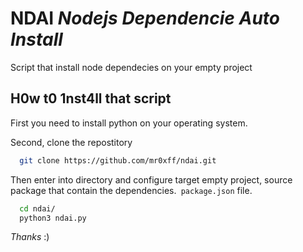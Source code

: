 # NDAI *Nodejs Dependencie Auto Install*
Script that install node dependecies on your empty project 

## H0w t0 1nst4ll that script 
First you need to install python on your operating system.

Second, clone the repostitory 
```bash
  git clone https://github.com/mr0xff/ndai.git
```
Then enter into directory and configure target empty project, source package that contain the dependencies.` package.json` file.

```bash
  cd ndai/
  python3 ndai.py
```

*Thanks* :)
